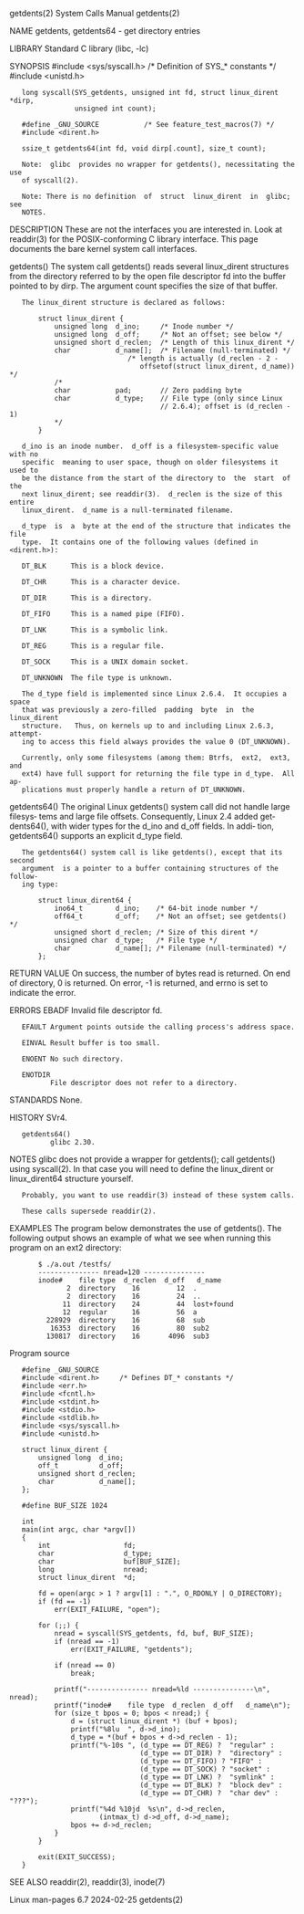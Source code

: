 getdents(2)                   System Calls Manual                  getdents(2)

NAME
       getdents, getdents64 - get directory entries

LIBRARY
       Standard C library (libc, -lc)

SYNOPSIS
       #include <sys/syscall.h>      /* Definition of SYS_* constants */
       #include <unistd.h>

       long syscall(SYS_getdents, unsigned int fd, struct linux_dirent *dirp,
                    unsigned int count);

       #define _GNU_SOURCE           /* See feature_test_macros(7) */
       #include <dirent.h>

       ssize_t getdents64(int fd, void dirp[.count], size_t count);

       Note:  glibc  provides no wrapper for getdents(), necessitating the use
       of syscall(2).

       Note: There is no definition  of  struct  linux_dirent  in  glibc;  see
       NOTES.

DESCRIPTION
       These are not the interfaces you are interested in.  Look at readdir(3)
       for  the POSIX-conforming C library interface.  This page documents the
       bare kernel system call interfaces.

   getdents()
       The system call getdents() reads several linux_dirent  structures  from
       the  directory  referred  to  by  the  open file descriptor fd into the
       buffer pointed to by dirp.  The argument count specifies  the  size  of
       that buffer.

       The linux_dirent structure is declared as follows:

           struct linux_dirent {
               unsigned long  d_ino;     /* Inode number */
               unsigned long  d_off;     /* Not an offset; see below */
               unsigned short d_reclen;  /* Length of this linux_dirent */
               char           d_name[];  /* Filename (null-terminated) */
                                 /* length is actually (d_reclen - 2 -
                                    offsetof(struct linux_dirent, d_name)) */
               /*
               char           pad;       // Zero padding byte
               char           d_type;    // File type (only since Linux
                                         // 2.6.4); offset is (d_reclen - 1)
               */
           }

       d_ino is an inode number.  d_off is a filesystem-specific value with no
       specific  meaning to user space, though on older filesystems it used to
       be the distance from the start of the directory to  the  start  of  the
       next linux_dirent; see readdir(3).  d_reclen is the size of this entire
       linux_dirent.  d_name is a null-terminated filename.

       d_type  is  a  byte at the end of the structure that indicates the file
       type.  It contains one of the following values (defined in <dirent.h>):

       DT_BLK      This is a block device.

       DT_CHR      This is a character device.

       DT_DIR      This is a directory.

       DT_FIFO     This is a named pipe (FIFO).

       DT_LNK      This is a symbolic link.

       DT_REG      This is a regular file.

       DT_SOCK     This is a UNIX domain socket.

       DT_UNKNOWN  The file type is unknown.

       The d_type field is implemented since Linux 2.6.4.  It occupies a space
       that was previously a zero-filled  padding  byte  in  the  linux_dirent
       structure.   Thus, on kernels up to and including Linux 2.6.3, attempt‐
       ing to access this field always provides the value 0 (DT_UNKNOWN).

       Currently, only some filesystems (among them: Btrfs,  ext2,  ext3,  and
       ext4) have full support for returning the file type in d_type.  All ap‐
       plications must properly handle a return of DT_UNKNOWN.

   getdents64()
       The original Linux getdents() system call did not handle large filesys‐
       tems  and  large  file  offsets.   Consequently,  Linux  2.4 added get‐
       dents64(), with wider types for the d_ino and d_off fields.   In  addi‐
       tion, getdents64() supports an explicit d_type field.

       The getdents64() system call is like getdents(), except that its second
       argument  is a pointer to a buffer containing structures of the follow‐
       ing type:

           struct linux_dirent64 {
               ino64_t        d_ino;    /* 64-bit inode number */
               off64_t        d_off;    /* Not an offset; see getdents() */
               unsigned short d_reclen; /* Size of this dirent */
               unsigned char  d_type;   /* File type */
               char           d_name[]; /* Filename (null-terminated) */
           };

RETURN VALUE
       On success, the number of bytes read is returned.  On end of directory,
       0 is returned.  On error, -1 is returned, and errno is set to  indicate
       the error.

ERRORS
       EBADF  Invalid file descriptor fd.

       EFAULT Argument points outside the calling process's address space.

       EINVAL Result buffer is too small.

       ENOENT No such directory.

       ENOTDIR
              File descriptor does not refer to a directory.

STANDARDS
       None.

HISTORY
       SVr4.

       getdents64()
              glibc 2.30.

NOTES
       glibc  does not provide a wrapper for getdents(); call getdents() using
       syscall(2).  In that case you will need to define the  linux_dirent  or
       linux_dirent64 structure yourself.

       Probably, you want to use readdir(3) instead of these system calls.

       These calls supersede readdir(2).

EXAMPLES
       The  program  below  demonstrates the use of getdents().  The following
       output shows an example of what we see when running this program on  an
       ext2 directory:

           $ ./a.out /testfs/
           --------------- nread=120 ---------------
           inode#    file type  d_reclen  d_off   d_name
                  2  directory    16         12  .
                  2  directory    16         24  ..
                 11  directory    24         44  lost+found
                 12  regular      16         56  a
             228929  directory    16         68  sub
              16353  directory    16         80  sub2
             130817  directory    16       4096  sub3

   Program source

       #define _GNU_SOURCE
       #include <dirent.h>     /* Defines DT_* constants */
       #include <err.h>
       #include <fcntl.h>
       #include <stdint.h>
       #include <stdio.h>
       #include <stdlib.h>
       #include <sys/syscall.h>
       #include <unistd.h>

       struct linux_dirent {
           unsigned long  d_ino;
           off_t          d_off;
           unsigned short d_reclen;
           char           d_name[];
       };

       #define BUF_SIZE 1024

       int
       main(int argc, char *argv[])
       {
           int                  fd;
           char                 d_type;
           char                 buf[BUF_SIZE];
           long                 nread;
           struct linux_dirent  *d;

           fd = open(argc > 1 ? argv[1] : ".", O_RDONLY | O_DIRECTORY);
           if (fd == -1)
               err(EXIT_FAILURE, "open");

           for (;;) {
               nread = syscall(SYS_getdents, fd, buf, BUF_SIZE);
               if (nread == -1)
                   err(EXIT_FAILURE, "getdents");

               if (nread == 0)
                   break;

               printf("--------------- nread=%ld ---------------\n", nread);
               printf("inode#    file type  d_reclen  d_off   d_name\n");
               for (size_t bpos = 0; bpos < nread;) {
                   d = (struct linux_dirent *) (buf + bpos);
                   printf("%8lu  ", d->d_ino);
                   d_type = *(buf + bpos + d->d_reclen - 1);
                   printf("%-10s ", (d_type == DT_REG) ?  "regular" :
                                    (d_type == DT_DIR) ?  "directory" :
                                    (d_type == DT_FIFO) ? "FIFO" :
                                    (d_type == DT_SOCK) ? "socket" :
                                    (d_type == DT_LNK) ?  "symlink" :
                                    (d_type == DT_BLK) ?  "block dev" :
                                    (d_type == DT_CHR) ?  "char dev" : "???");
                   printf("%4d %10jd  %s\n", d->d_reclen,
                          (intmax_t) d->d_off, d->d_name);
                   bpos += d->d_reclen;
               }
           }

           exit(EXIT_SUCCESS);
       }

SEE ALSO
       readdir(2), readdir(3), inode(7)

Linux man-pages 6.7               2024-02-25                       getdents(2)
